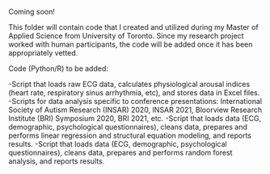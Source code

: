 Coming soon!

This folder will contain code that I created and utilized during my Master of Applied Science from University of Toronto. Since my research project worked with human participants, the code will be added once it has been appropriately vetted.

Code (Python/R) to be added:

  -Script that loads raw ECG data, calculates physiological arousal indices (heart rate, respiratory sinus arrhythmia, etc), and stores data in Excel files.
  -Scripts for data analysis specific to conference presentations: International Society of Autism Research (INSAR) 2020, INSAR 2021, Bloorview Research Institute (BRI) Symposium    2020, BRI 2021, etc.
  -Script that loads data (ECG, demographic, psychological questionnaires), cleans data, prepares and performs linear regression and structural equation modeling, and reports        results.
  -Script that loads data (ECG, demographic, psychological questionnaires), cleans data, prepares and performs random forest analysis, and reports results.
